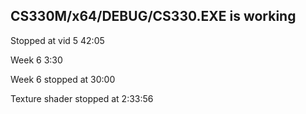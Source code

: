## CS330M/x64/DEBUG/CS330.EXE is working

Stopped at vid 5 42:05



Week 6 3:30

Week 6 stopped at 30:00

Texture shader stopped at 2:33:56